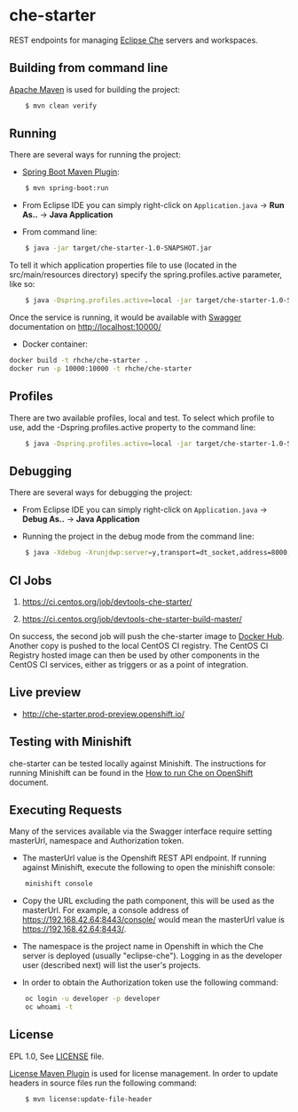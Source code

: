 che-starter
===========

REST endpoints for managing [Eclipse Che](http://www.eclipse.org/che/) servers and workspaces.

Building from command line
--------------------------
[Apache Maven](https://maven.apache.org/) is used for building the project: 

```bash
    $ mvn clean verify
````

Running
-------
There are several ways for running the project:

* [Spring Boot Maven Plugin](http://docs.spring.io/spring-boot/docs/current/maven-plugin/index.html):

```bash
    $ mvn spring-boot:run
````

* From Eclipse IDE you can simply right-click on `Application.java` -> **Run As..** -> **Java Application**

* From command line:

```bash
    $ java -jar target/che-starter-1.0-SNAPSHOT.jar
````

To tell it which application properties file to use (located in the src/main/resources directory) specify the spring.profiles.active parameter, like so:

```bash
    $ java -Dspring.profiles.active=local -jar target/che-starter-1.0-SNAPSHOT.jar 
````

Once the service is running, it would be available with [Swagger](http://swagger.io/) documentation on [http://localhost:10000/](http://localhost:10000/)

* Docker container:

```bash
docker build -t rhche/che-starter .
docker run -p 10000:10000 -t rhche/che-starter
````

Profiles
--------
There are two available profiles, local and test. To select which profile to use, add the -Dspring.profiles.active property to the command line:

```bash
    $ java -Dspring.profiles.active=local -jar target/che-starter-1.0-SNAPSHOT.jar
````

Debugging
---------
There are several ways for debugging the project:

* From Eclipse IDE you can simply right-click on `Application.java` -> **Debug As..** -> **Java Application**

* Running the project in the debug mode from the command line: 

```bash
    $ java -Xdebug -Xrunjdwp:server=y,transport=dt_socket,address=8000,suspend=n -jar target/che-starter-1.0-SNAPSHOT.jar 
````

CI Jobs
-------
1. https://ci.centos.org/job/devtools-che-starter/

2. https://ci.centos.org/job/devtools-che-starter-build-master/

On success, the second job will push the che-starter image to [Docker Hub](https://hub.docker.com/r/rhche/). Another copy is pushed to the local CentOS CI registry. The CentOS CI Registry hosted image can then be used by other components in the CentOS CI services, either as triggers or as a point of integration.

Live preview
------------

- http://che-starter.prod-preview.openshift.io/

Testing with Minishift
----------------------
che-starter can be tested locally against Minishift. The instructions for running Minishift can be found in the [How to run Che on OpenShift](https://github.com/redhat-developer/rh-che#how-to-run-che-on-openshift) document.

Executing Requests
------------------
Many of the services available via the Swagger interface require setting masterUrl, namespace and Authorization token.

- The masterUrl value is the Openshift REST API endpoint. If running against Minishift, execute the following to open the minishift console:

```bash
    minishift console
````
- Copy the URL excluding the path component, this will be used as the masterUrl.  For example, a console address of https://192.168.42.64:8443/console/ would mean the masterUrl value is https://192.168.42.64:8443/.

- The namespace is the project name in Openshift in which the Che server is deployed (usually "eclipse-che").  Logging in as the developer user (described next) will list the user's projects.

- In order to obtain the Authorization token use the following command:

```bash
    oc login -u developer -p developer
    oc whoami -t
````

License
-------
EPL 1.0, See [LICENSE](LICENSE.txt) file.

[License Maven Plugin](http://www.mojohaus.org/license-maven-plugin/) is used for license management. In order to update headers in source files run the following command: 

```bash
    $ mvn license:update-file-header
````


